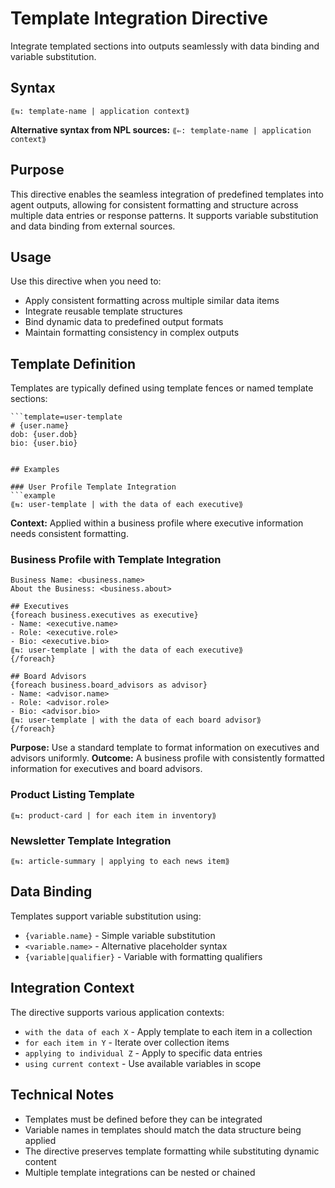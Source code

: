 # Template Integration Directive
Integrate templated sections into outputs seamlessly with data binding and variable substitution.

## Syntax
`⟪⇆: template-name | application context⟫`

**Alternative syntax from NPL sources:**
`⟪⇐: template-name | application context⟫`

## Purpose
This directive enables the seamless integration of predefined templates into agent outputs, allowing for consistent formatting and structure across multiple data entries or response patterns. It supports variable substitution and data binding from external sources.

## Usage
Use this directive when you need to:
- Apply consistent formatting across multiple similar data items
- Integrate reusable template structures
- Bind dynamic data to predefined output formats
- Maintain formatting consistency in complex outputs

## Template Definition
Templates are typically defined using template fences or named template sections:

```template
```template=user-template
# {user.name}
dob: {user.dob}
bio: {user.bio}
```
```

## Examples

### User Profile Template Integration
```example
⟪⇆: user-template | with the data of each executive⟫
```

**Context:** Applied within a business profile where executive information needs consistent formatting.

### Business Profile with Template Integration
```example
Business Name: <business.name>
About the Business: <business.about>

## Executives
{foreach business.executives as executive}
- Name: <executive.name>
- Role: <executive.role>  
- Bio: <executive.bio>
⟪⇆: user-template | with the data of each executive⟫
{/foreach}

## Board Advisors
{foreach business.board_advisors as advisor}
- Name: <advisor.name>
- Role: <advisor.role>
- Bio: <advisor.bio>
⟪⇆: user-template | with the data of each board advisor⟫
{/foreach}
```

**Purpose:** Use a standard template to format information on executives and advisors uniformly.
**Outcome:** A business profile with consistently formatted information for executives and board advisors.

### Product Listing Template
```example
⟪⇆: product-card | for each item in inventory⟫
```

### Newsletter Template Integration
```example
⟪⇆: article-summary | applying to each news item⟫
```

## Data Binding
Templates support variable substitution using:
- `{variable.name}` - Simple variable substitution
- `<variable.name>` - Alternative placeholder syntax
- `{variable|qualifier}` - Variable with formatting qualifiers

## Integration Context
The directive supports various application contexts:
- `with the data of each X` - Apply template to each item in a collection
- `for each item in Y` - Iterate over collection items
- `applying to individual Z` - Apply to specific data entries
- `using current context` - Use available variables in scope

## Technical Notes
- Templates must be defined before they can be integrated
- Variable names in templates should match the data structure being applied
- The directive preserves template formatting while substituting dynamic content
- Multiple template integrations can be nested or chained
